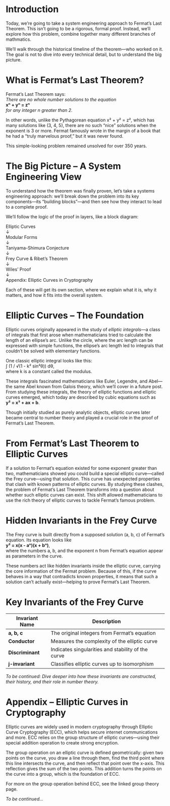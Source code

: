 
# Introduction
Today, we’re going to take a system engineering approach to Fermat’s Last Theorem. This isn’t going to be a rigorous, formal proof. Instead, we’ll explore how this problem, combine together many different branches of mathmatics.

We’ll walk through the historical timeline of the theorem—who worked on it. The goal is not to dive into every technical detail, but to understand the big picture.


# What is Fermat’s Last Theorem?
Fermat’s Last Theorem says:  
*There are no whole number solutions to the equation*  
**xⁿ + yⁿ = zⁿ**  
*for any integer n greater than 2.*

In other words, unlike the Pythagorean equation x² + y² = z², which has many solutions like (3, 4, 5), there are no such “nice” solutions when the exponent is 3 or more. Fermat famously wrote in the margin of a book that he had a “truly marvelous proof,” but it was never found.

This simple-looking problem remained unsolved for over 350 years.

# The Big Picture – A System Engineering View
To understand how the theorem was finally proven, let’s take a systems engineering approach: we’ll break down the problem into its key components—its “building blocks”—and then see how they interact to lead to a complete proof.

We’ll follow the logic of the proof in layers, like a block diagram:

Elliptic Curves  
↓  
Modular Forms  
↓  
Taniyama-Shimura Conjecture  
↓  
Frey Curve & Ribet’s Theorem  
↓  
Wiles’ Proof  
↓  
Appendix: Elliptic Curves in Cryptography

Each of these will get its own section, where we explain what it is, why it matters, and how it fits into the overall system.

# Elliptic Curves – The Foundation
Elliptic curves originally appeared in the study of *elliptic integrals*—a class of integrals that first arose when mathematicians tried to calculate the length of an ellipse’s arc. Unlike the circle, where the arc length can be expressed with simple functions, the ellipse’s arc length led to integrals that couldn’t be solved with elementary functions.

One classic elliptic integral looks like this:  
∫ (1 / √(1 - k² sin²θ)) dθ,  
where k is a constant called the modulus.

These integrals fascinated mathematicians like Euler, Legendre, and Abel—the same Abel known from Galois theory, which we’ll cover in a future post. From studying these integrals, the theory of elliptic functions and elliptic curves emerged, which today are described by cubic equations such as  
**y² = x³ + ax + b**.

Though initially studied as purely analytic objects, elliptic curves later became central to number theory and played a crucial role in the proof of Fermat’s Last Theorem.

# From Fermat’s Last Theorem to Elliptic Curves
If a solution to Fermat’s equation existed for some exponent greater than two, mathematicians showed you could build a special elliptic curve—called the Frey curve—using that solution. This curve has unexpected properties that clash with known patterns of elliptic curves. By studying these clashes, the problem of Fermat’s Last Theorem transforms into a question about whether such elliptic curves can exist. This shift allowed mathematicians to use the rich theory of elliptic curves to tackle Fermat’s famous problem.

# Hidden Invariants in the Frey Curve
The Frey curve is built directly from a supposed solution (a, b, c) of Fermat’s equation. Its equation looks like  
**y² = x(x - aⁿ)(x + bⁿ)**,  
where the numbers a, b, and the exponent n from Fermat’s equation appear as parameters in the curve.

These numbers act like hidden invariants inside the elliptic curve, carrying the core information of the Fermat problem. Because of this, if the curve behaves in a way that contradicts known properties, it means that such a solution can’t actually exist—helping to prove Fermat’s Last Theorem.

# Key Invariants of the Frey Curve

| Invariant Name      | Description                                             |
|--------------------|---------------------------------------------------------|
| **a, b, c**        | The original integers from Fermat’s equation            |
| **Conductor**       | Measures the complexity of the elliptic curve           |
| **Discriminant**    | Indicates singularities and stability of the curve      |
| **j-invariant**     | Classifies elliptic curves up to isomorphism            |

*To be continued: Dive deeper into how these invariants are constructed, their history, and their role in number theory.*

# Appendix – Elliptic Curves in Cryptography
Elliptic curves are widely used in modern cryptography through Elliptic Curve Cryptography (ECC), which helps secure internet communications and more. ECC relies on the group structure of elliptic curves—using their special addition operation to create strong encryption.

The group operation on an elliptic curve is defined geometrically: given two points on the curve, you draw a line through them, find the third point where this line intersects the curve, and then reflect that point over the x-axis. This reflection gives the sum of the two points. This addition turns the points on the curve into a group, which is the foundation of ECC.

For more on the group operation behind ECC, see the linked group theory page.

*To be continued…*